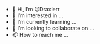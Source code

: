 - 👋 Hi, I’m @Draxlerr
- 👀 I’m interested in ...
- 🌱 I’m currently learning ...
- 💞️ I’m looking to collaborate on ...
- 📫 How to reach me ...

<!---
Draxlerr/Draxlerr is a ✨ special ✨ repository because its `README.md` (this file) appears on your GitHub profile.
You can click the Preview link to take a look at your changes.
--->

